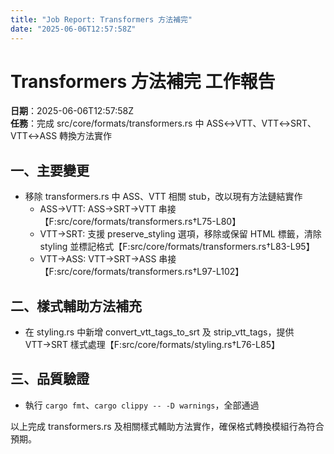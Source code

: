```yaml
---
title: "Job Report: Transformers 方法補完"
date: "2025-06-06T12:57:58Z"
---
```


# Transformers 方法補完 工作報告

**日期**：2025-06-06T12:57:58Z  
**任務**：完成 src/core/formats/transformers.rs 中 ASS↔VTT、VTT↔SRT、VTT↔ASS 轉換方法實作

## 一、主要變更
- 移除 transformers.rs 中 ASS、VTT 相關 stub，改以現有方法鏈結實作  
  - ASS→VTT: ASS→SRT→VTT 串接【F:src/core/formats/transformers.rs†L75-L80】  
  - VTT→SRT: 支援 preserve_styling 選項，移除或保留 HTML 標籤，清除 styling 並標記格式【F:src/core/formats/transformers.rs†L83-L95】  
  - VTT→ASS: VTT→SRT→ASS 串接【F:src/core/formats/transformers.rs†L97-L102】

## 二、樣式輔助方法補充
- 在 styling.rs 中新增 convert_vtt_tags_to_srt 及 strip_vtt_tags，提供 VTT→SRT 樣式處理【F:src/core/formats/styling.rs†L76-L85】

## 三、品質驗證
- 執行 `cargo fmt`、`cargo clippy -- -D warnings`，全部通過

以上完成 transformers.rs 及相關樣式輔助方法實作，確保格式轉換模組行為符合預期。
